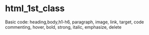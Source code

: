 # html_1st_class
Basic code: heading,body,h1-h6, paragraph, image, link, target, code commenting, hover, bold, strong, italic, emphasize, delete
